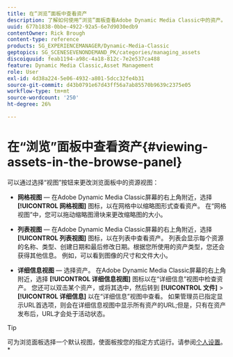 ```yaml
---
title: 在“浏览”面板中查看资产
description: 了解如何使用“浏览”面板查看Adobe Dynamic Media Classic中的资产。
uuid: 677b1838-0bbe-4922-92a5-6e7d9030edb9
contentOwner: Rick Brough
content-type: reference
products: SG_EXPERIENCEMANAGER/Dynamic-Media-Classic
geptopics: SG_SCENESEVENONDEMAND_PK/categories/managing_assets
discoiquuid: feab1194-a98c-4a18-812c-7e2e537ca488
feature: Dynamic Media Classic,Asset Management
role: User
exl-id: 4d38a224-5e06-4932-a801-5dcc32fe4b31
source-git-commit: d43b0791e67d43ff56a7ab85570b9639c2375e05
workflow-type: tm+mt
source-wordcount: '250'
ht-degree: 26%

---
```


# 在“浏览”面板中查看资产{#viewing-assets-in-the-browse-panel}

可以通过选择“视图”按钮来更改浏览面板中的资源视图：

* **网格视图**  — 在Adobe Dynamic Media Classic屏幕的右上角附近，选择 **[!UICONTROL 网格视图]** 图标，以在网格中以缩略图形式查看资产。 在“网格视图”中，您可以拖动缩略图滑块来更改缩略图的大小。

* **列表视图**  — 在Adobe Dynamic Media Classic屏幕的右上角附近，选择 **[!UICONTROL 列表视图]** 图标，以在列表中查看资产。 列表会显示每个资源的名称、类型、创建日期和最后修改日期。根据您所使用的资产类型，您还会获得其他信息。 例如，可以看到图像的尺寸和文件大小。

* **详细信息视图**  — 选择资产。 在Adobe Dynamic Media Classic屏幕的右上角附近，选择 **[!UICONTROL 详细信息视图]** 图标以在“详细信息”视图中检查资产。 您还可以双击某个资产，或将其选中，然后转到 **[!UICONTROL 文件]** > **[!UICONTROL 详细信息]** 以在“详细信息”视图中查看。 如果管理员已指定显示URL首选项，则会在详细信息视图中显示所有资产的URL;但是，只有在资产发布后，URL才会处于活动状态。

>[!TIP]
>
>可为浏览面板选择一个默认视图，使面板按您的指定方式运行。请参阅[个人设置](personal-setup.md#personal_setup)。*
